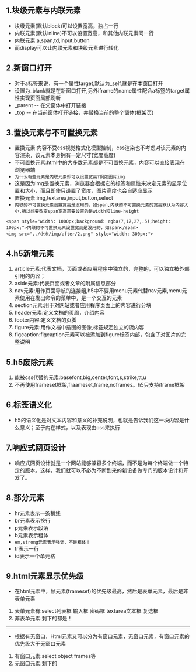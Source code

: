 ## 1.块级元素与内联元素
* 块级元素(默认block)可以设置宽高，独占一行
* 内联元素(默认inline)不可以设置宽高，和其他内联元素同一行
* 内联元素:a,span,td,input,button
* 而display可以让内联元素和块级元素进行转化

## 2.新窗口打开
* 对于a标签来说，有一个属性target,默认为_self,就是在本窗口打开
* 设置为_blank就是在新窗口打开,另外iframe的name属性配合a标签的target属性实现页面局部刷新
* _parent -- 在父窗体中打开链接
* _top -- 在当前窗体打开链接，并替换当前的整个窗体(框架页)

## 3.置换元素与不可置换元素
* 置换元素:内容不受css视觉格式化模型控制，css渲染也不考虑对该元素的内容渲染，该元素本身拥有一定尺寸(宽度高度)
* 不可置换元素:html中的大多数元素都是不可置换元素，内容可以直接表现在浏览器端
* `为什么有些元素是内联元素却可以设置宽高?例如图片img`
* 这是因为img是置换元素，浏览器会根据它的标签和属性来决定元素的显示位置和大小，而且即使只设置了宽度，图片高度也会自适应显示
* 置换元素:img,textarea,input,button,select
* `内联的不可置换元素设置宽高是没用的，如span,内联的不可置换元素的宽高默认为内容大小,所以想要改变span宽高需要设置的是width和line-height`
```		
<span style="width: 1000px;background: rgba(7,17,27,.5);height: 100px;">内联的不可置换元素设置宽高是没用的，如span</span>
<img src="../小米/img/after/2.png" style="width: 300px;">
```

## 4.h5新增元素
1. article元素:代表文档，页面或者应用程序中独立的，完整的，可以独立被外部引用的内容；
2. aside元素:代表页面或者文章的附属信息部分
3. nav元素:用作页面导航的连接组,h5中不要用menu元素代替nav元素,menu元素使用在发出命令的菜单中，是一个交互的元素
4. section元素:用于对网站或者应用程序页面上的内容进行分块
5. header元素:定义文档的页眉，介绍内容
6. footer内容:定义文档的页脚
7. figure元素:用作文档中插图的图像,标签规定独立的流内容
8. figcaption:figcaption元素可以被添加到figure标签内部，包含了对图片的完整说明

## 5.h5废除元素
1. 能被css代替的元素:basefont,big,center,font,s,strike,tt,u
2. 不再使用frameset框架,fraameset,frame,noframes。h5只支持iframe框架

## 6.标签语义化
* h5的语义化是对文本内容和意义的补充说明，也就是告诉我们这一块内容是什么意义；至于内在样式，以及表现由css来执行

## 7.响应式网页设计
* 响应式网页设计就是一个网站能够兼容多个终端，而不是为每个终端做一个特定的版本。这样，我们就可以不必为不断到来的新设备做专门的版本设计和开发了。

## 8.部分元素
* hr元素表示一条横线
* br元素表示换行
* p元素表示段落
* b元素表示粗体
* `em,strong元素表示强调，不是粗体！`
* tr表示一行
* td表示一个单元格

## 9.html元素显示优先级
* 在html元素中，帧元素(frameset)的优先级最高，然后是表单元素，最后是非表单元素
1. 表单元素有:select列表框 输入框 密码框 textarea文本框 复选框
2. 非表单元素:剩下的都是！
---
* 根据有无窗口，Html元素又可以分为有窗口元素，无窗口元素，有窗口元素的优先级大于无窗口元素
1. 有窗口元素:select object frames等
2. 无窗口元素:剩下的
